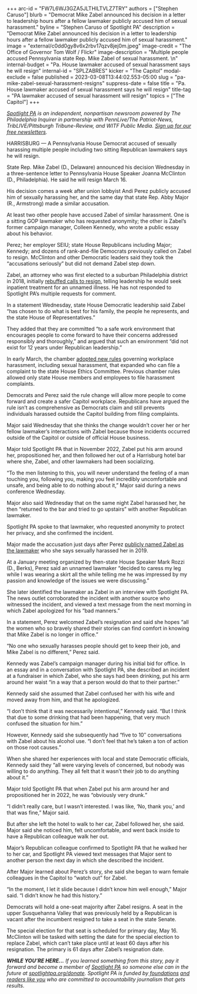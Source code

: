 +++
arc-id = "FW7L6WJ3GZA5JLTHILTVLZ7TRY"
authors = ["Stephen Caruso"]
blurb = "Democrat Mike Zabel announced his decision in a letter to leadership hours after a fellow lawmaker publicly accused him of sexual harassment."
byline = "Stephen Caruso of Spotlight PA"
description = "Democrat Mike Zabel announced his decision in a letter to leadership hours after a fellow lawmaker publicly accused him of sexual harassment."
image = "external/c0dd0gy8v6x2rbv17qzv8jej0m.jpeg"
image-credit = "The Office of Governor Tom Wolf / Flickr"
image-description = "Multiple people accused Pennsylvania state Rep. Mike Zabel of sexual harassment. \n"
internal-budget = "Pa. House lawmaker accused of sexual harassment says he will resign"
internal-id = "SPLZABRES"
kicker = "The Capitol"
modal-exclude = false
published = 2023-03-08T13:44:02.553-05:00
slug = "pa-mike-zabel-sexual-harassment-resigns"
suppress-date = false
title = "Pa. House lawmaker accused of sexual harassment says he will resign"
title-tag = "PA lawmaker accused of sexual harassment will resign"
topics = ["The Capitol"]
+++

<a href="https://www.spotlightpa.org/"><i>Spotlight PA</i></a><i> is an independent, nonpartisan newsroom powered by The Philadelphia Inquirer in partnership with PennLive/The Patriot-News, TribLIVE/Pittsburgh Tribune-Review, and WITF Public Media. </i><a href="https://www.spotlightpa.org/newsletters"><i>Sign up for our free newsletters</i></a><i>.</i>

HARRISBURG — A Pennsylvania House Democrat accused of sexually harassing multiple people including two sitting Republican lawmakers says he will resign.

State Rep. Mike Zabel (D., Delaware) announced his decision Wednesday in a three-sentence letter to Pennsylvania House Speaker Joanna McClinton (D., Philadelphia). He said he will resign March 16.

His decision comes a week after union lobbyist Andi Perez publicly accused him of sexually harassing her, and the same day that state Rep. Abby Major (R., Armstrong) made a similar accusation.

At least two other people have accused Zabel of similar harassment. One is a sitting GOP lawmaker who has requested anonymity; the other is Zabel’s former campaign manager, Colleen Kennedy, who wrote a public essay about his behavior.

<script src="https://www.spotlightpa.org/embed.js" async></script><div data-spl-embed-version="1" data-spl-src="https://www.spotlightpa.org/embeds/newsletter/"></div>

Perez; her employer SEIU; state House Republicans including Major; Kennedy; and dozens of rank-and-file Democrats previously called on Zabel to resign. McClinton and other Democratic leaders said they took the “accusations seriously” but did not demand Zabel step down.

Zabel, an attorney who was first elected to a suburban Philadelphia district in 2018, initially <a href="https://www.spotlightpa.org/news/2023/03/pa-mike-zabel-sexual-harassment-allegations-wont-resign-letter/">rebuffed calls to resign</a>, telling leadership he would seek inpatient treatment for an unnamed illness. He has not responded to Spotlight PA’s multiple requests for comment.

In a statement Wednesday, state House Democratic leadership said Zabel “has chosen to do what is best for his family, the people he represents, and the state House of Representatives.”

They added that they are committed “to a safe work environment that encourages people to come forward to have their concerns addressed responsibly and thoroughly,” and argued that such an environment “did not exist for 12 years under Republican leadership.”

In early March, the chamber <a href="https://www.spotlightpa.org/news/2023/03/pa-house-rules-sexual-harassment-committees-legislation/">adopted new rules</a> governing workplace harassment, including sexual harassment, that expanded who can file a complaint to the state House Ethics Committee. Previous chamber rules allowed only state House members and employees to file harassment complaints.

Democrats and Perez said the rule change will allow more people to come forward and create a safer Capitol workplace. Republicans have argued the rule isn’t as comprehensive as Democrats claim and still prevents individuals harassed outside the Capitol building from filing complaints.

Major said Wednesday that she thinks the change wouldn’t cover her or her fellow lawmaker’s interactions with Zabel because those incidents occurred outside of the Capitol or outside of official House business.

Major told Spotlight PA that in November 2022, Zabel put his arm around her, propositioned her, and then followed her out of a Harrisburg hotel bar where she, Zabel, and other lawmakers had been socializing.

“To the men listening to this, you will never understand the feeling of a man touching you, following you, making you feel incredibly uncomfortable and unsafe, and being able to do nothing about it,” Major said during a news conference Wednesday.

Major also said Wednesday that on the same night Zabel harassed her, he then “returned to the bar and tried to go upstairs” with another Republican lawmaker.

Spotlight PA spoke to that lawmaker, who requested anonymity to protect her privacy, and she confirmed the incident.

Major made the accusation just days after Perez <a href="https://www.spotlightpa.org/news/2023/03/pa-house-mike-zabel-alleged-sexual-harassment-lobbyist/">publicly named Zabel as the lawmaker</a> who she says sexually harassed her in 2019.

At a January meeting organized by then-state House Speaker Mark Rozzi (D., Berks), Perez said an unnamed lawmaker “decided to caress my leg while I was wearing a skirt all the while telling me he was impressed by my passion and knowledge of the issues we were discussing.”

She later identified the lawmaker as Zabel in an interview with Spotlight PA. The news outlet corroborated the incident with another source who witnessed the incident, and viewed a text message from the next morning in which Zabel apologized for his “bad manners.”

In a statement, Perez welcomed Zabel’s resignation and said she hopes “all the women who so bravely shared their stories can find comfort in knowing that Mike Zabel is no longer in office.”

“No one who sexually harasses people should get to keep their job, and Mike Zabel is no different,” Perez said.

Kennedy was Zabel’s campaign manager during his initial bid for office. In an essay and in a conversation with Spotlight PA, she described an incident at a fundraiser in which Zabel, who she says had been drinking, put his arm around her waist “in a way that a person would do that to their partner.”

Kennedy said she assumed that Zabel confused her with his wife and moved away from him, and that he apologized.

“I don’t think that it was necessarily intentional,” Kennedy said. “But I think that due to some drinking that had been happening, that very much confused the situation for him.”

However, Kennedy said she subsequently had “five to 10″ conversations with Zabel about his alcohol use. “I don’t feel that he’s taken a ton of action on those root causes.”

When she shared her experiences with local and state Democratic officials, Kennedy said they “all were varying levels of concerned, but nobody was willing to do anything. They all felt that it wasn’t their job to do anything about it.”

Major told Spotlight PA that when Zabel put his arm around her and propositioned her in 2022, he was “obviously very drunk.”

“I didn’t really care, but I wasn’t interested. I was like, ‘No, thank you,’ and that was fine,” Major said.

But after she left the hotel to walk to her car, Zabel followed her, she said. Major said she noticed him, felt uncomfortable, and went back inside to have a Republican colleague walk her out.

Major’s Republican colleague confirmed to Spotlight PA that he walked her to her car, and Spotlight PA viewed text messages that Major sent to another person the next day in which she described the incident.

After Major learned about Perez’s story, she said she began to warn female colleagues in the Capitol to “watch out” for Zabel.

“In the moment, I let it slide because I didn’t know him well enough,” Major said. “I didn’t know he had this history.”

<script src="https://www.spotlightpa.org/embed.js" async></script><div data-spl-embed-version="1" data-spl-src="https://www.spotlightpa.org/embeds/donate/"></div>

Democrats will hold a one-seat majority after Zabel resigns. A seat in the upper Susquehanna Valley that was previously held by a Republican is vacant after the incumbent resigned to take a seat in the state Senate.

The special election for that seat is scheduled for primary day, May 16. McClinton will be tasked with setting the date for the special election to replace Zabel, which can’t take place until at least 60 days after his resignation. The primary is 61 days after Zabel’s resignation date.

<i><b>WHILE YOU’RE HERE...</b></i><i> If you learned something from this story, pay it forward and become a member of </i><a href="https://www.spotlightpa.org/"><i>Spotlight PA</i></a><i> so someone else can in the future at </i><a href="http://spotlightpa.org/donate"><i>spotlightpa.org/donate</i></a><i>. Spotlight PA is funded by</i><a href="https://www.spotlightpa.org/support"><i> foundations</i></a><i> </i><a href="https://www.spotlightpa.org/support"><i>and readers like you</i></a><i> who are committed to accountability journalism that gets results.</i>
